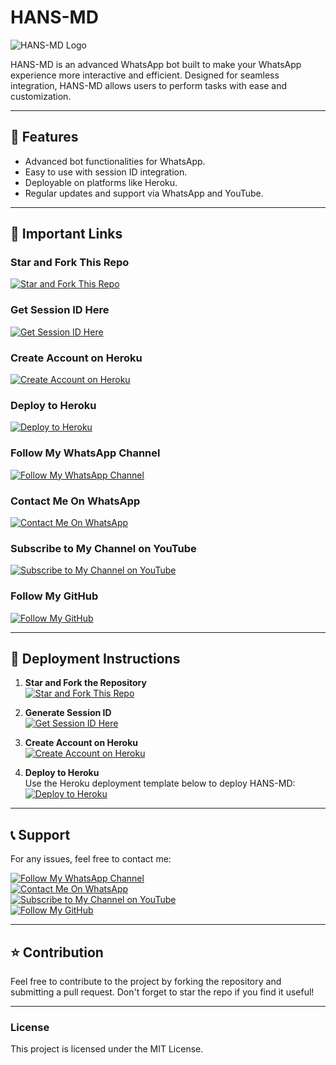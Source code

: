 # HANS-MD

![HANS-MD Logo](https://files.catbox.moe/cnkqte.webp)

HANS-MD is an advanced WhatsApp bot built to make your WhatsApp experience more interactive and efficient. Designed for seamless integration, HANS-MD allows users to perform tasks with ease and customization.

---

## 🌟 Features

- Advanced bot functionalities for WhatsApp.  
- Easy to use with session ID integration.  
- Deployable on platforms like Heroku.  
- Regular updates and support via WhatsApp and YouTube.

---

## 🔗 Important Links

### Star and Fork This Repo  
[![Star and Fork This Repo](https://img.shields.io/badge/Star%20%26%20Fork%20This%20Repo-181717?style=for-the-badge&logo=github&logoColor=white)](https://github.com/Mrhanstz/HANS-MD)

### Get Session ID Here  
[![Get Session ID Here](https://img.shields.io/badge/Get%20Session%20ID-FF4500?style=for-the-badge&logo=firefox-browser&logoColor=white)](https://hans-md-session-id-sowl.onrender.com/)

### Create Account on Heroku  
[![Create Account on Heroku](https://img.shields.io/badge/Create%20Account%20on%20Heroku-430098?style=for-the-badge&logo=heroku&logoColor=white)](https://heroku.com)

### Deploy to Heroku  
[![Deploy to Heroku](https://img.shields.io/badge/Deploy%20to%20Heroku-430098?style=for-the-badge&logo=heroku&logoColor=white)](https://github.com/Mrhannstz/HANS-MD)

### Follow My WhatsApp Channel  
[![Follow My WhatsApp Channel](https://img.shields.io/badge/Follow%20My%20WhatsApp%20Channel-25D366?style=for-the-badge&logo=whatsapp&logoColor=white)](https://whatsapp.com/channel/0029VasiOoR3bbUw5aV4qB31)

### Contact Me On WhatsApp  
[![Contact Me On WhatsApp](https://img.shields.io/badge/Contact%20Me%20On%20WhatsApp-25D366?style=for-the-badge&logo=whatsapp&logoColor=white)](https://wa.me/255756530143)

### Subscribe to My Channel on YouTube  
[![Subscribe to My Channel on YouTube](https://img.shields.io/badge/Subscribe%20to%20My%20Channel-FF0000?style=for-the-badge&logo=youtube&logoColor=white)](https://www.youtube.com/@HANS-TECH)

### Follow My GitHub  
[![Follow My GitHub](https://img.shields.io/badge/Follow%20My%20GitHub-181717?style=for-the-badge&logo=github&logoColor=white)](https://github.com/Mrhanstz)

---

## 🚀 Deployment Instructions

1. **Star and Fork the Repository**  
   [![Star and Fork This Repo](https://img.shields.io/badge/Star%20%26%20Fork%20This%20Repo-181717?style=for-the-badge&logo=github&logoColor=white)](https://github.com/Mrhanstz/HANS-MD)

2. **Generate Session ID**  
   [![Get Session ID Here](https://img.shields.io/badge/Get%20Session%20ID-FF4500?style=for-the-badge&logo=firefox-browser&logoColor=white)](https://hans-md-session-id-sowl.onrender.com/)

3. **Create Account on Heroku**  
   [![Create Account on Heroku](https://img.shields.io/badge/Create%20Account%20on%20Heroku-430098?style=for-the-badge&logo=heroku&logoColor=white)](https://heroku.com)

4. **Deploy to Heroku**  
   Use the Heroku deployment template below to deploy HANS-MD:  
   [![Deploy to Heroku](https://img.shields.io/badge/Deploy%20to%20Heroku-430098?style=for-the-badge&logo=heroku&logoColor=white)](https://github.com/Mrhannstz/HANS-MD)

---

## 📞 Support

For any issues, feel free to contact me:  

[![Follow My WhatsApp Channel](https://img.shields.io/badge/Follow%20My%20WhatsApp%20Channel-25D366?style=for-the-badge&logo=whatsapp&logoColor=white)](https://whatsapp.com/channel/0029VasiOoR3bbUw5aV4qB31)  
[![Contact Me On WhatsApp](https://img.shields.io/badge/Contact%20Me%20On%20WhatsApp-25D366?style=for-the-badge&logo=whatsapp&logoColor=white)](https://wa.me/255756530143)  
[![Subscribe to My Channel on YouTube](https://img.shields.io/badge/Subscribe%20to%20My%20Channel-FF0000?style=for-the-badge&logo=youtube&logoColor=white)](https://www.youtube.com/@HANS-TECH)  
[![Follow My GitHub](https://img.shields.io/badge/Follow%20My%20GitHub-181717?style=for-the-badge&logo=github&logoColor=white)](https://github.com/Mrhanstz)

---

## ⭐ Contribution

Feel free to contribute to the project by forking the repository and submitting a pull request. Don't forget to star the repo if you find it useful!

---

### License

This project is licensed under the MIT License.
